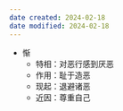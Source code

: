 ```yaml
---
date created: 2024-02-18
date modified: 2024-02-18
---
```

- 惭
    - 特相：对恶行感到厌恶
    - 作用：耻于造恶
    - 现起：退避诸恶
    - 近因：尊重自己

